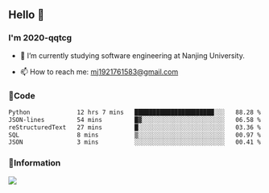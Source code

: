 ## Hello 👋


### I'm 2020-qqtcg

- 🔭 I’m currently studying software engineering at Nanjing University. 
<!-- - 🌱 I’m currently learning MLsys and -->
<!-- - 👯 I’m looking to collaborate on ... -->
<!-- - 🤔 I’m looking for help with ... -->
<!-- - 💬 Ask me about ... -->
- 📫 How to reach me: mj1921761583@gmail.com
<!-- - 😄 Pronouns: ... -->
<!-- - ⚡ Fun fact: ... -->

### 🌱Code
<!--START_SECTION:waka-->

```txt
Python             12 hrs 7 mins   ██████████████████████░░░   88.28 %
JSON-lines         54 mins         █▓░░░░░░░░░░░░░░░░░░░░░░░   06.58 %
reStructuredText   27 mins         █░░░░░░░░░░░░░░░░░░░░░░░░   03.36 %
SQL                8 mins          ▒░░░░░░░░░░░░░░░░░░░░░░░░   00.97 %
JSON               3 mins          ░░░░░░░░░░░░░░░░░░░░░░░░░   00.41 %
```

<!--END_SECTION:waka-->

### 💬Information
![](https://github-readme-stats.vercel.app/api?username=2020-qqtcg&theme=buefy&hide_border=false)


<!-- <div align="center"> <img src="https://github-readme-activity-graph.vercel.app/graph?username=2020-qqtcg&theme=minimal" /> </div> -->


